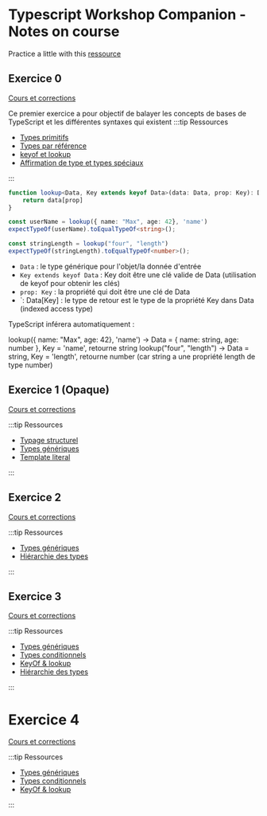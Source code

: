 # Typescript Workshop Companion - Notes on course


Practice a little with this [ressource](https://typescript-workshop.github.io/typescript-workshop-companion) 

## Exercice 0
[Cours et corrections](https://typescript-workshop.github.io/typescript-workshop-companion/docs/atelier/types-primitifs/)


Ce premier exercice a pour objectif de balayer les concepts de bases de TypeScript et les différentes syntaxes qui existent
:::tip Ressources

- [Types primitifs](../typescript/types-primitifs.md)
- [Types par référence](../typescript/types-par-references.md)
- [keyof et lookup](../typescript/keyof-lookup.md)
- [Affirmation de type et types spéciaux](../typescript/types-speciaux-affirmation-de-types.md)

:::

```typescript
function lookup<Data, Key extends keyof Data>(data: Data, prop: Key): Data[Key] {
    return data[prop]
}

const userName = lookup({ name: "Max", age: 42}, 'name')
expectTypeOf(userName).toEqualTypeOf<string>();

const stringLength = lookup("four", "length")
expectTypeOf(stringLength).toEqualTypeOf<number>();
```

- `Data` : le type générique pour l'objet/la donnée d'entrée
- `Key extends keyof Data` : Key doit être une clé valide de Data (utilisation de keyof pour obtenir les clés)
- `prop: Key` : la propriété qui doit être une clé de Data
- `: Data[Key] : le type de retour est le type de la propriété Key dans Data (indexed access type)

TypeScript inférera automatiquement :

lookup({ name: "Max", age: 42}, 'name') → Data = { name: string, age: number }, Key = 'name', retourne string
lookup("four", "length") → Data = string, Key = 'length', retourne number (car string a une propriété length de type number)

## Exercice 1 (Opaque)
[Cours et corrections](https://typescript-workshop.github.io/typescript-workshop-companion/docs/atelier/opaque/)

:::tip Ressources

- [Typage structurel](../typescript/typage-structurel.md)
- [Types génériques](../typescript/generic.md)
- [Template literal](../typescript/template-literal.md)

:::

## Exercice 2

[Cours et corrections](https://typescript-workshop.github.io/typescript-workshop-companion/docs/atelier/construire-le-contexte/)

:::tip Ressources

- [Types génériques](../typescript/generic.md)
- [Hiérarchie des types](../typescript/type-hierarchy.md)

:::

## Exercice 3

[Cours et corrections](https://typescript-workshop.github.io/typescript-workshop-companion/docs/atelier/selectionner-une-table/)

:::tip Ressources

- [Types génériques](../typescript/generic.md)
- [Types conditionnels](../typescript/conditional-types.md)
- [KeyOf & lookup](../typescript/keyof-lookup.md)
- [Hiérarchie des types](../typescript/type-hierarchy.md)

:::

# Exercice 4
[Cours et corrections](https://github.com/typescript-workshop/typescript-workshop-companion/blob/main/docs/atelier/4-selectionner-des-champs.md)


:::tip Ressources

- [Types génériques](../typescript/generic.md)
- [Types conditionnels](../typescript/conditional-types.md)
- [KeyOf & lookup](../typescript/keyof-lookup.md)

:::